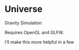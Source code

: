 Universe
========

Gravity Simulation

Requires OpenGL and GLFW.

I'll make this more helpful in a few
